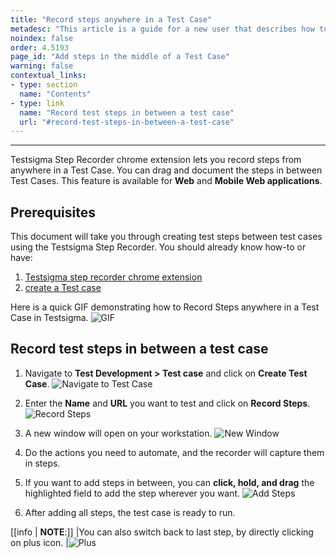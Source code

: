 ```yaml
---
title: "Record steps anywhere in a Test Case"
metadesc: "This article is a guide for a new user that describes how to add a step anywhere in test case in Testsigma."
noindex: false
order: 4.5193
page_id: "Add steps in the middle of a Test Case"
warning: false
contextual_links:
- type: section
  name: "Contents"
- type: link
  name: "Record test steps in between a test case"
  url: "#record-test-steps-in-between-a-test-case"
---
```


---
Testsigma Step Recorder chrome extension lets you record steps from anywhere in a Test Case. You can drag and document the steps in between Test Cases. This feature is available for **Web** and **Mobile Web applications**. 

## **Prerequisites**
This document will take you through creating test steps between test cases using the Testsigma Step Recorder. You should already know how-to or have:
1. [Testsigma step recorder chrome extension](https://testsigma.com/docs/test-step-recorder/install-chrome-extension/)
2. [create a Test case](https://testsigma.com/docs/test-cases/manage/add-edit-delete/)

Here is a quick GIF demonstrating how to Record Steps anywhere in a Test Case in Testsigma.
![GIF](https://s3.amazonaws.com/static-docs.testsigma.com/new_images/projects/applications/Steps2.gif)

## **Record test steps in between a test case**
1. Navigate to **Test Development > Test case** and click on **Create Test Case**.
![Navigate to Test Case](https://s3.amazonaws.com/static-docs.testsigma.com/new_images/projects/applications/navigate.png)

2. Enter the **Name** and **URL** you want to test and click on **Record Steps**.
![Record Steps](https://s3.amazonaws.com/static-docs.testsigma.com/new_images/projects/applications/Clickonrecordsteps.png)

3. A new window will open on your workstation.
![New Window](https://s3.amazonaws.com/static-docs.testsigma.com/new_images/projects/applications/newwindow.png)

4. Do the actions you need to automate, and the recorder will capture them in steps. 

5. If you want to add steps in between, you can **click, hold, and drag** the highlighted field to add the step wherever you want. 
![Add Steps](https://s3.amazonaws.com/static-docs.testsigma.com/new_images/projects/applications/clickandhold.png)

6. After adding all steps, the test case is ready to run.

[[info | **NOTE**:]]
|You can also switch back to last step, by directly clicking on plus icon.
|![Plus](https://s3.amazonaws.com/static-docs.testsigma.com/new_images/projects/applications/plus.png)